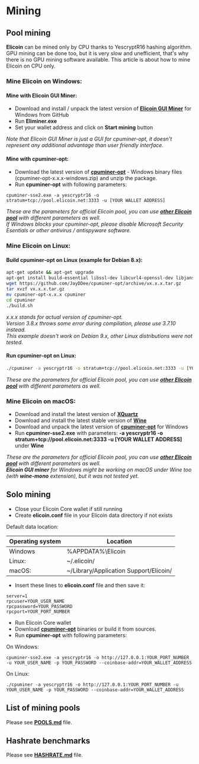 # Mining

## Pool mining
**Elicoin** can be mined only by CPU thanks to YescryptR16 hashing algorithm. GPU mining can be done too, but it is very slow and unefficient, that's why there is no GPU mining software available. This article is about how to mine Elicoin on CPU only.

### Mine Elicoin on Windows:

#### Mine with Elicoin GUI Miner:
- Download and install / unpack the latest version of [**Elicoin GUI Miner**](https://github.com/elicoin/elicoin-gui-miner/releases) for Windows from GitHub
- Run **Eliminer.exe**
- Set your wallet address and click on **Start mining** button

*Note that Elicoin GUI Miner is just a GUI for cpuminer-opt, it doesn't represent any additional advantage than user friendly interface.*

#### Mine with cpuminer-opt:
- Download the latest version of [**cpuminer-opt**](https://github.com/JayDDee/cpuminer-opt/releases) - Windows binary files (cpuminer-opt-x.x.x-windows.zip) and unzip the package.
- Run **cpuminer-opt** with following parameters:

```
cpuminer-sse2.exe -a yescryptr16 -o stratum+tcp://pool.elicoin.net:3333 -u [YOUR WALLET ADDRESS]
```

*These are the parameters for official Elicoin pool, you can use [**other Elicoin pool**](./POOLS.md) with different parameters as well.*  
*If Windows blocks your cpuminer-opt, please disable Microsoft Security Esentials or other antivirus / antispyware software.*

### Mine Elicoin on Linux:

#### Build cpuminer-opt on Linux (example for Debian 8.x):

```sh
apt-get update && apt-get upgrade
apt-get install build-essential libssl-dev libcurl4-openssl-dev libjansson-dev libgmp-dev automake screen ca-certificates wget tar
wget https://github.com/JayDDee/cpuminer-opt/archive/vx.x.x.tar.gz
tar xvzf vx.x.x.tar.gz
mv cpuminer-opt-x.x.x cpuminer
cd cpuminer
./build.sh
```
*x.x.x stands for actual version of cpuminer-opt.*  
*Version 3.8.x throws some error during compilation, please use 3.7.10 instead.*  
*This example doesn't work on Debian 9.x, other Linux distributions were not tested.*

#### Run cpuminer-opt on Linux:

```sh
./cpuminer -a yescryptr16 -o stratum+tcp://pool.elicoin.net:3333 -u [YOUR WALLET ADDRESS]
```
*These are the parameters for official Elicoin pool, you can use [**other Elicoin pool**](./POOLS.md) with different parameters as well.*

### Mine Elicoin on macOS:
- Download and install the latest version of [**XQuartz**](https://www.xquartz.org/)
- Download and install the latest stable version of [**Wine**](https://dl.winehq.org/wine-builds/macosx/download.html)
- Download and unpack the latest version of [**cpuminer-opt**](https://github.com/JayDDee/cpuminer-opt/releases) for Windows
- Run **cpuminer-sse2.exe** with parameters: **-a yescryptr16 -o stratum+tcp://pool.elicoin.net:3333 -u [YOUR WALLET ADDRESS]** under **Wine**

*These are the parameters for official Elicoin pool, you can use [**other Elicoin pool**](./POOLS.md) with different parameters as well.*  
***Elicoin GUI miner** for Windows might be working on macOS under Wine too (with **wine-mono** extension), but it was not tested yet.*

## Solo mining
- Close your Elicoin Core wallet if still running
- Create **elicoin.conf** file in your Elicoin data directory if not exists

Default data location:

Operating system | Location
---------------- | --------
Windows | %APPDATA%\Elicoin
Linux: | ~/.elicoin/
macOS: | ~/Library/Application Support/Elicoin/

- Insert these lines to **elicoin.conf** file and then save it:

```
server=1
rpcuser=YOUR_USER_NAME
rpcpassword=YOUR_PASSWORD
rpcport=YOUR_PORT_NUMBER
```

- Run Elicoin Core wallet
- Download [**cpuminer-opt**](https://github.com/JayDDee/cpuminer-opt/releases) binaries or build it from sources.
- Run **cpuminer-opt** with following parameters:

On Windows:
```
cpuminer-sse2.exe -a yescryptr16 -o http://127.0.0.1:YOUR_PORT_NUMBER -u YOUR_USER_NAME -p YOUR_PASSWORD --coinbase-addr=YOUR_WALLET_ADDRESS
```

On Linux:
```
./cpuminer -a yescryptr16 -o http://127.0.0.1:YOUR_PORT_NUMBER -u YOUR_USER_NAME -p YOUR_PASSWORD --coinbase-addr=YOUR_WALLET_ADDRESS
```

## List of mining pools
Please see [**POOLS.md**](./POOLS.md) file.

## Hashrate benchmarks
Please see [**HASHRATE.md**](./HASHRATE.md) file.
